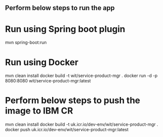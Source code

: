 ## Perform below steps to run the app

# Run using Spring boot plugin
mvn spring-boot:run

# Run using Docker

mvn clean install 
docker build -t wit/service-product-mgr .
docker run -d -p 8080:8080 wit/service-product-mgr:latest

# Perform below steps to push the image to IBM CR

mvn clean install 
docker build -t uk.icr.io/dev-env/wit/service-product-mgr .
docker push uk.icr.io/dev-env/wit/service-product-mgr:latest